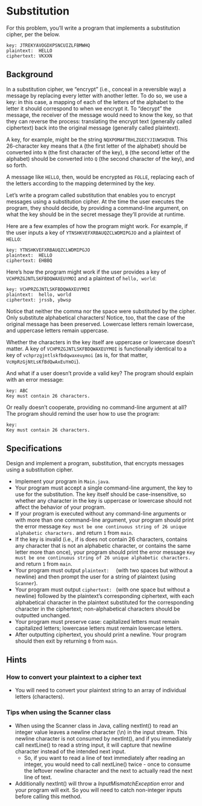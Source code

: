 # Substitution

For this problem, you’ll write a program that implements a substitution cipher, per the below.

```
key: JTREKYAVOGDXPSNCUIZLFBMWHQ
plaintext:  HELLO
ciphertext: VKXXN
```

## Background

In a substitution cipher, we “encrypt” (i.e., conceal in a reversible way) a message by replacing every letter with another letter. To do so, we use a key: in this case, a mapping of each of the letters of the alphabet to the letter it should correspond to when we encrypt it. To “decrypt” the message, the receiver of the message would need to know the key, so that they can reverse the process: translating the encrypt text (generally called ciphertext) back into the original message (generally called plaintext).

A key, for example, might be the string `NQXPOMAFTRHLZGECYJIUWSKDVB`. This 26-character key means that `A` (the first letter of the alphabet) should be converted into `N` (the first character of the key), `B` (the second letter of the alphabet) should be converted into `Q` (the second character of the key), and so forth.

A message like `HELLO`, then, would be encrypted as `FOLLE`, replacing each of the letters according to the mapping determined by the key.

Let’s write a program called substitution that enables you to encrypt messages using a substitution cipher. At the time the user executes the program, they should decide, by providing a command-line argument, on what the key should be in the secret message they’ll provide at runtime.

Here are a few examples of how the program might work. For example, if the user inputs a key of `YTNSHKVEFXRBAUQZCLWDMIPGJO` and a plaintext of `HELLO`:

```
key: YTNSHKVEFXRBAUQZCLWDMIPGJO
plaintext:  HELLO
ciphertext: EHBBQ
```

Here’s how the program might work if the user provides a key of `VCHPRZGJNTLSKFBDQWAXEUYMOI` and a plaintext of `hello, world`:

```
key: VCHPRZGJNTLSKFBDQWAXEUYMOI
plaintext:  hello, world
ciphertext: jrssb, ybwsp
```

Notice that neither the comma nor the space were substituted by the cipher. Only substitute alphabetical characters! Notice, too, that the case of the original message has been preserved. Lowercase letters remain lowercase, and uppercase letters remain uppercase.

Whether the characters in the key itself are uppercase or lowercase doesn’t matter. A key of `VCHPRZGJNTLSKFBDQWAXEUYMOI` is functionally identical to a key of `vchprzgjntlskfbdqwaxeuymoi` (as is, for that matter, `VcHpRzGjNtLsKfBdQwAxEuYmOi`).

And what if a user doesn’t provide a valid key? The program should explain with an error message:

```
key: ABC
Key must contain 26 characters.
```

Or really doesn’t cooperate, providing no command-line argument at all? The program should remind the user how to use the program:

```
key: 
Key must contain 26 characters.
```

## Specifications

Design and implement a program, substitution, that encrypts messages using a substitution cipher.

* Implement your program in `Main.java`.
* Your program must accept a single command-line argument, the key to use for the substitution. The key itself should be case-insensitive, so whether any character in the key is uppercase or lowercase should not affect the behavior of your program.
* If your program is executed without any command-line arguments or with more than one command-line argument, your program should print the error message `Key must be one continuous string of 26 unique alphabetic characters.` and return `1` from `main`.
* If the key is invalid (i.e., if is does not contain 26 characters, contains any character that is not an alphabetic character, or contains the same letter more than once), your program should print the error message `Key must be one continuous string of 26 unique alphabetic characters.` and return `1` from `main`.
* Your program must output `plaintext:  ` (with two spaces but without a newline) and then prompt the user for a string of plaintext (using `Scanner`).
* Your program must output `ciphertext: ` (with one space but without a newline) followed by the plaintext’s corresponding ciphertext, with each alphabetical character in the plaintext substituted for the corresponding character in the ciphertext; non-alphabetical characters should be outputted unchanged.
* Your program must preserve case: capitalized letters must remain capitalized letters; lowercase letters must remain lowercase letters.
* After outputting ciphertext, you should print a newline. Your program should then exit by returning `0` from `main`.

## Hints

### How to convert your plaintext to a cipher text

* You will need to convert your plaintext string to an array of individual letters (characters).

### Tips when using the Scanner class

* When using the Scanner class in Java, calling nextInt() to read an integer value leaves a newline character (\n) in the input stream. This newline character is not consumed by nextInt(), and if you immediately call nextLine() to read a string input, it will capture that newline character instead of the intended next input.
    *   So, if you want to read a line of text immediately after reading an integer, you would need to call nextLine() twice - once to consume the leftover newline character and the next to actually read the next line of text.
* Additionally nextInt() will throw a _InputMismatchException_ error and your program will exit.  So you will need to catch non-integer inputs before calling this method.

  